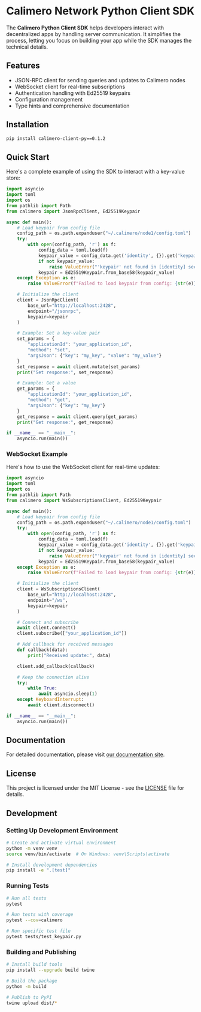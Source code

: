 # Calimero Network Python Client SDK

The **Calimero Python Client SDK** helps developers interact with decentralized apps by handling server communication. It simplifies the process, letting you focus on building your app while the SDK manages the technical details.

## Features

- JSON-RPC client for sending queries and updates to Calimero nodes
- WebSocket client for real-time subscriptions
- Authentication handling with Ed25519 keypairs
- Configuration management
- Type hints and comprehensive documentation

## Installation

```bash
pip install calimero-client-py==0.1.2
```

## Quick Start

Here's a complete example of using the SDK to interact with a key-value store:

```python
import asyncio
import toml
import os
from pathlib import Path
from calimero import JsonRpcClient, Ed25519Keypair

async def main():
    # Load keypair from config file
    config_path = os.path.expanduser("~/.calimero/node1/config.toml")
    try:
        with open(config_path, 'r') as f:
            config_data = toml.load(f)
            keypair_value = config_data.get('identity', {}).get('keypair')
            if not keypair_value:
                raise ValueError("'keypair' not found in [identity] section")
            keypair = Ed25519Keypair.from_base58(keypair_value)
    except Exception as e:
        raise ValueError(f"Failed to load keypair from config: {str(e)}")

    # Initialize the client
    client = JsonRpcClient(
        base_url="http://localhost:2428",
        endpoint="/jsonrpc",
        keypair=keypair
    )

    # Example: Set a key-value pair
    set_params = {
        "applicationId": "your_application_id",
        "method": "set",
        "argsJson": {"key": "my_key", "value": "my_value"}
    }
    set_response = await client.mutate(set_params)
    print("Set response:", set_response)

    # Example: Get a value
    get_params = {
        "applicationId": "your_application_id",
        "method": "get",
        "argsJson": {"key": "my_key"}
    }
    get_response = await client.query(get_params)
    print("Get response:", get_response)

if __name__ == "__main__":
    asyncio.run(main())
```

### WebSocket Example

Here's how to use the WebSocket client for real-time updates:

```python
import asyncio
import toml
import os
from pathlib import Path
from calimero import WsSubscriptionsClient, Ed25519Keypair

async def main():
    # Load keypair from config file
    config_path = os.path.expanduser("~/.calimero/node1/config.toml")
    try:
        with open(config_path, 'r') as f:
            config_data = toml.load(f)
            keypair_value = config_data.get('identity', {}).get('keypair')
            if not keypair_value:
                raise ValueError("'keypair' not found in [identity] section")
            keypair = Ed25519Keypair.from_base58(keypair_value)
    except Exception as e:
        raise ValueError(f"Failed to load keypair from config: {str(e)}")

    # Initialize the client
    client = WsSubscriptionsClient(
        base_url="http://localhost:2428",
        endpoint="/ws",
        keypair=keypair
    )

    # Connect and subscribe
    await client.connect()
    client.subscribe(["your_application_id"])

    # Add callback for received messages
    def callback(data):
        print("Received update:", data)

    client.add_callback(callback)

    # Keep the connection alive
    try:
        while True:
            await asyncio.sleep(1)
    except KeyboardInterrupt:
        await client.disconnect()

if __name__ == "__main__":
    asyncio.run(main())
```

## Documentation

For detailed documentation, please visit [our documentation site](https://docs.calimero.network).

## License

This project is licensed under the MIT License - see the [LICENSE](LICENSE) file for details. 

## Development

### Setting Up Development Environment

```bash
# Create and activate virtual environment
python -m venv venv
source venv/bin/activate  # On Windows: venv\Scripts\activate

# Install development dependencies
pip install -e ".[test]"
```

### Running Tests

```bash
# Run all tests
pytest

# Run tests with coverage
pytest --cov=calimero

# Run specific test file
pytest tests/test_keypair.py
```

### Building and Publishing

```bash
# Install build tools
pip install --upgrade build twine

# Build the package
python -m build

# Publish to PyPI
twine upload dist/*
``` 